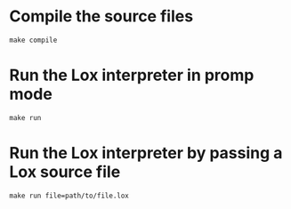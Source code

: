 # Compile the source files

```
make compile
```

# Run the Lox interpreter in promp mode
```
make run
```

# Run the Lox interpreter by passing a Lox source file
```
make run file=path/to/file.lox
```